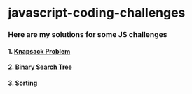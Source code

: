 # javascript-coding-challenges
### Here are my solutions for some JS challenges

#### 1. [Knapsack Problem](https://github.com/kezoo/javascript-coding-challenges/blob/main/challenges/Knapsack/Knapsack.ts)
#### 2. [Binary Search Tree](https://github.com/kezoo/javascript-coding-challenges/blob/main/challenges/BinarySearchTree/BinarySearchTree.ts)
#### 3. Sorting
